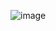 ![image](https://github.com/mmose/Appli_Magasin_Banque/assets/38855660/cd1779b3-310f-492c-adaf-81441ac4f13c)
